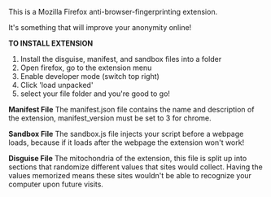 This is a Mozilla Firefox anti-browser-fingerprinting extension.

It's something that will improve your anonymity online!

**TO INSTALL EXTENSION**
1. Install the disguise, manifest, and sandbox files into a folder
2. Open firefox, go to the extension menu
3. Enable developer mode (switch top right)
4. Click 'load unpacked'
5. select your file folder and you're good to go!

**Manifest File**
The manifest.json file contains the name and description of the extension, manifest_version must be set to 3 for chrome.

**Sandbox File**
The sandbox.js file injects your script before a webpage loads, because if it loads after the webpage the extension won't work!

**Disguise File**
The mitochondria of the extension, this file is split up into sections that randomize different values that sites would collect. Having the values memorized means these sites wouldn't be able to recognize your computer upon future visits.